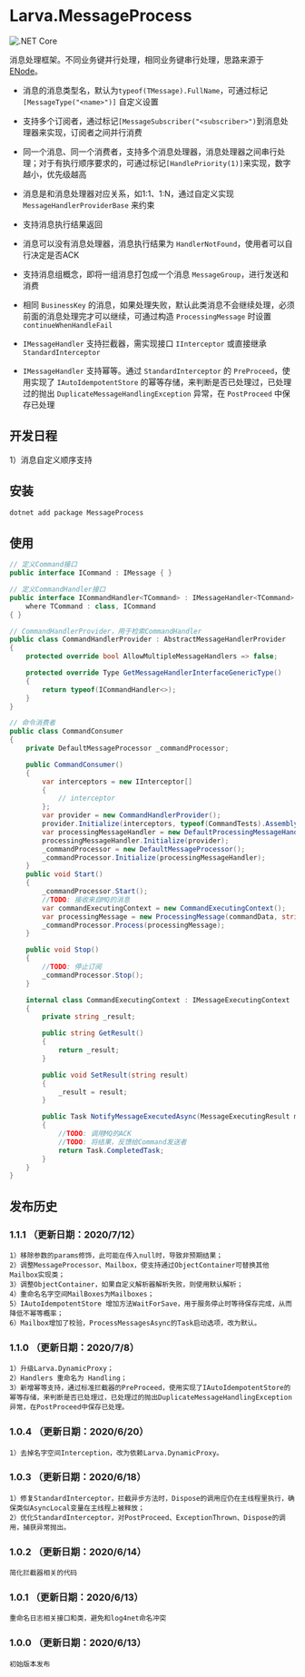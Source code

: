 # Larva.MessageProcess

![.NET Core](https://github.com/freshncp/Larva.MessageProcess/workflows/.NET%20Core/badge.svg)

消息处理框架。不同业务键并行处理，相同业务键串行处理，思路来源于 [ENode](http://github.com/tangxuehua/enode)。

- 消息的消息类型名，默认为`typeof(TMessage).FullName`，可通过标记`[MessageType("<name>")]` 自定义设置

- 支持多个订阅者，通过标记`[MessageSubscriber("<subscriber>")`到消息处理器来实现，订阅者之间并行消费

- 同一个消息、同一个消费者，支持多个消息处理器，消息处理器之间串行处理；对于有执行顺序要求的，可通过标记`[HandlePriority(1)]`来实现，数字越小，优先级越高

- 消息是和消息处理器对应关系，如1:1、1:N，通过自定义实现 `MessageHandlerProviderBase` 来约束

- 支持消息执行结果返回

- 消息可以没有消息处理器，消息执行结果为 `HandlerNotFound`，使用者可以自行决定是否ACK

- 支持消息组概念，即将一组消息打包成一个消息 `MessageGroup`，进行发送和消费

- 相同 `BusinessKey` 的消息，如果处理失败，默认此类消息不会继续处理，必须前面的消息处理完才可以继续，可通过构造 `ProcessingMessage` 时设置 `continueWhenHandleFail`

- `IMessageHandler` 支持拦截器，需实现接口 `IInterceptor` 或直接继承 `StandardInterceptor`

- `IMessageHandler` 支持幂等。通过 `StandardInterceptor` 的 `PreProceed`，使用实现了 `IAutoIdempotentStore` 的幂等存储，来判断是否已处理过，已处理过的抛出 `DuplicateMessageHandlingException` 异常，在 `PostProceed` 中保存已处理

## 开发日程

1）消息自定义顺序支持

## 安装

```sh
dotnet add package MessageProcess
```

## 使用

```csharp
// 定义Command接口
public interface ICommand : IMessage { }

// 定义CommandHandler接口
public interface ICommandHandler<TCommand> : IMessageHandler<TCommand>
    where TCommand : class, ICommand
{ }

// CommandHandlerProvider，用于检索CommandHandler
public class CommandHandlerProvider : AbstractMessageHandlerProvider
{
    protected override bool AllowMultipleMessageHandlers => false;

    protected override Type GetMessageHandlerInterfaceGenericType()
    {
        return typeof(ICommandHandler<>);
    }
}

// 命令消费者
public class CommandConsumer
{
    private DefaultMessageProcessor _commandProcessor;

    public CommandConsumer()
    {
        var interceptors = new IInterceptor[]
        {
            // interceptor
        };
        var provider = new CommandHandlerProvider();
        provider.Initialize(interceptors, typeof(CommandTests).Assembly);
        var processingMessageHandler = new DefaultProcessingMessageHandler();
        processingMessageHandler.Initialize(provider);
        _commandProcessor = new DefaultMessageProcessor();
        _commandProcessor.Initialize(processingMessageHandler);
    }
    public void Start()
    {
        _commandProcessor.Start();
        //TODO: 接收来自MQ的消息
        var commandExecutingContext = new CommandExecutingContext();
        var processingMessage = new ProcessingMessage(commandData, string.Empty, commandExecutingContext);
        _commandProcessor.Process(processingMessage);
    }

    public void Stop()
    {
        //TODO: 停止订阅
        _commandProcessor.Stop();
    }

    internal class CommandExecutingContext : IMessageExecutingContext
    {
        private string _result;

        public string GetResult()
        {
            return _result;
        }

        public void SetResult(string result)
        {
            _result = result;
        }

        public Task NotifyMessageExecutedAsync(MessageExecutingResult messageResult)
        {
            //TODO: 调用MQ的ACK
            //TODO: 将结果，反馈给Command发送者
            return Task.CompletedTask;
        }
    }
}
```

## 发布历史

### 1.1.1 （更新日期：2020/7/12）

```plain
1）移除参数的params修饰，此可能在传入null时，导致非预期结果；
2）调整MessageProcessor、Mailbox，使支持通过ObjectContainer可替换其他Mailbox实现类；
3）调整ObjectContainer，如果自定义解析器解析失败，则使用默认解析；
4）重命名名字空间MailBoxes为Mailboxes；
5）IAutoIdempotentStore 增加方法WaitForSave，用于服务停止时等待保存完成，从而降低不幂等概率；
6）Mailbox增加了校验，ProcessMessagesAsync的Task启动选项，改为默认。
```

### 1.1.0 （更新日期：2020/7/8）

```plain
1）升级Larva.DynamicProxy；
2）Handlers 重命名为 Handling；
3）新增幂等支持，通过标准拦截器的PreProceed，使用实现了IAutoIdempotentStore的幂等存储，来判断是否已处理过，已处理过的抛出DuplicateMessageHandlingException异常，在PostProceed中保存已处理。
```

### 1.0.4 （更新日期：2020/6/20）

```plain
1）去掉名字空间Interception，改为依赖Larva.DynamicProxy。
```

### 1.0.3 （更新日期：2020/6/18）

```plain
1）修复StandardInterceptor，拦截异步方法时，Dispose的调用应仍在主线程里执行，确保类似AsyncLocal变量在主线程上被释放；
2）优化StandardInterceptor，对PostProceed、ExceptionThrown、Dispose的调用，捕获异常抛出。
```

### 1.0.2 （更新日期：2020/6/14）

```plain
简化拦截器相关的代码
```

### 1.0.1 （更新日期：2020/6/13）

```plain
重命名日志相关接口和类，避免和log4net命名冲突
```

### 1.0.0 （更新日期：2020/6/13）

```plain
初始版本发布
```
